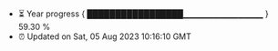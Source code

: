 - ⏳ Year progress { █████████████████▁▁▁▁▁▁▁▁▁▁▁▁▁ } 59.30 %
- ⏰ Updated on Sat, 05 Aug 2023 10:16:10 GMT

